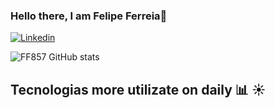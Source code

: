 ### Hello there, I am Felipe Ferreia👋


[![Linkedin](https://img.shields.io/badge/LinkedIn-0077B5?style=for-the-badge&logo=linkedin&logoColor=white)](https://www.linkedin.com/in/felipe-da-silva-ferreira-0a22a51a6/)

![FF857 GitHub stats](https://github-readme-stats.vercel.app/api?username=FF857&show_icons=true&theme=onedark)

## Tecnologias more utilizate on daily :bar_chart: :sunny:

<div><br>
  <link rel="stylesheet" href="https://cdn.jsdelivr.net/gh/devicons/devicon@v2.15.1/devicon.min.css" width="40" height="40">
  <link rel="stylesheet" href="https://cdn.jsdelivr.net/gh/devicons/devicon@v2.15.1/devicon.min.css" width="40" height="40">
  <link rel="stylesheet" href="https://cdn.jsdelivr.net/gh/devicons/devicon@v2.15.1/devicon.min.css" width="40" height="40">
  <link rel="stylesheet" href="https://cdn.jsdelivr.net/gh/devicons/devicon@v2.15.1/devicon.min.css" width="40" height="40">

</div>
